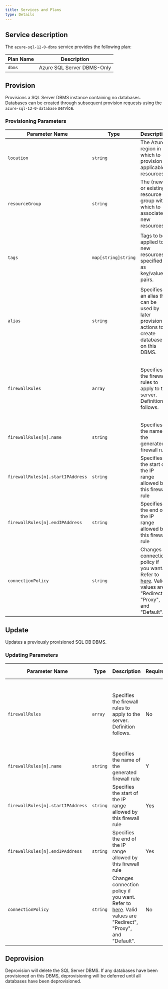 ```yaml
---
title: Services and Plans
type: Details
---
```


## Service description

The `azure-sql-12-0-dbms` service provides the following plan:

| Plan Name | Description |
|-----------|-------------|
| `dbms` | Azure SQL Server DBMS-Only |

## Provision

Provisions a SQL Server DBMS instance containing no databases. Databases can be created through subsequent provision requests using the `azure-sql-12-0-database` service.

### Provisioning Parameters

| Parameter Name | Type | Description | Required | Default Value |
|----------------|------|-------------|----------|---------------|
| `location` | `string` | The Azure region in which to provision applicable resources. | Yes | |
| `resourceGroup` | `string` | The (new or existing) resource group with which to associate new resources. | Yes | |
| `tags` | `map[string]string` | Tags to be applied to new resources, specified as key/value pairs. | No | Tags (even if none are specified) are automatically supplemented with `heritage: open-service-broker-azure`. |
| `alias` | `string` | Specifies an alias that can be used by later provision actions to create databases on this DBMS. | Yes | |
| `firewallRules`  | `array` | Specifies the firewall rules to apply to the server. Definition follows. | No | `[]` Left unspecified, Firewall will default to only Azure IPs. If rules are provided, they must have valid values. |
| `firewallRules[n].name` | `string` | Specifies the name of the generated firewall rule |Y | |
| `firewallRules[n].startIPAddress` | `string` | Specifies the start of the IP range allowed by this firewall rule | Yes | |
| `firewallRules[n].endIPAddress` | `string` | Specifies the end of the IP range allowed by this firewall rule | Yes | |
| `connectionPolicy` | `string` | Changes connection policy if you want. Refer to [here](https://docs.microsoft.com/en-us/azure/sql-database/sql-database-connectivity-architecture#connection-policy). Valid values are "Redirect", "Proxy", and "Default". | No | |

## Update

Updates a previously provisioned SQL DB DBMS.

### Updating Parameters

| Parameter Name | Type | Description | Required | Default Value |
|----------------|------|-------------|----------|---------------|
| `firewallRules`  | `array` | Specifies the firewall rules to apply to the server. Definition follows. | No | `[]` Left unspecified, Firewall will default to only Azure IPs. If rules are provided, they must have valid values. |
| `firewallRules[n].name` | `string` | Specifies the name of the generated firewall rule |Y | |
| `firewallRules[n].startIPAddress` | `string` | Specifies the start of the IP range allowed by this firewall rule | Yes | |
| `firewallRules[n].endIPAddress` | `string` | Specifies the end of the IP range allowed by this firewall rule | Yes | |
| `connectionPolicy` | `string` | Changes connection policy if you want. Refer to [here](https://docs.microsoft.com/en-us/azure/sql-database/sql-database-connectivity-architecture#connection-policy). Valid values are "Redirect", "Proxy", and "Default". | No | |

## Deprovision

Deprovision will delete the SQL Server DBMS. If any databases have been provisioned on this DBMS, deprovisioning will be deferred until all databases have been deprovisioned.
